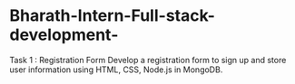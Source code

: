 # Bharath-Intern-Full-stack-development-
Task 1 : Registration Form
Develop a registration form to sign up and store user information using HTML, CSS, Node.js in MongoDB.

